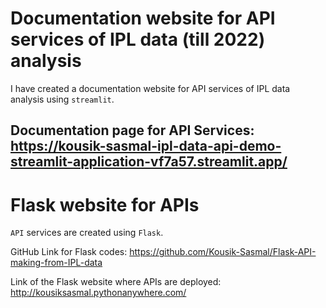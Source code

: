 # Documentation website for API services of IPL data (till 2022) analysis

I have created a documentation website for API services of IPL data analysis using `streamlit`.

Documentation page for API Services: https://kousik-sasmal-ipl-data-api-demo-streamlit-application-vf7a57.streamlit.app/
-----------------------------------------------


# Flask website for APIs
`API` services are created using `Flask`. 

GitHub Link for Flask codes: https://github.com/Kousik-Sasmal/Flask-API-making-from-IPL-data 


Link of the Flask website where APIs are deployed: http://kousiksasmal.pythonanywhere.com/
